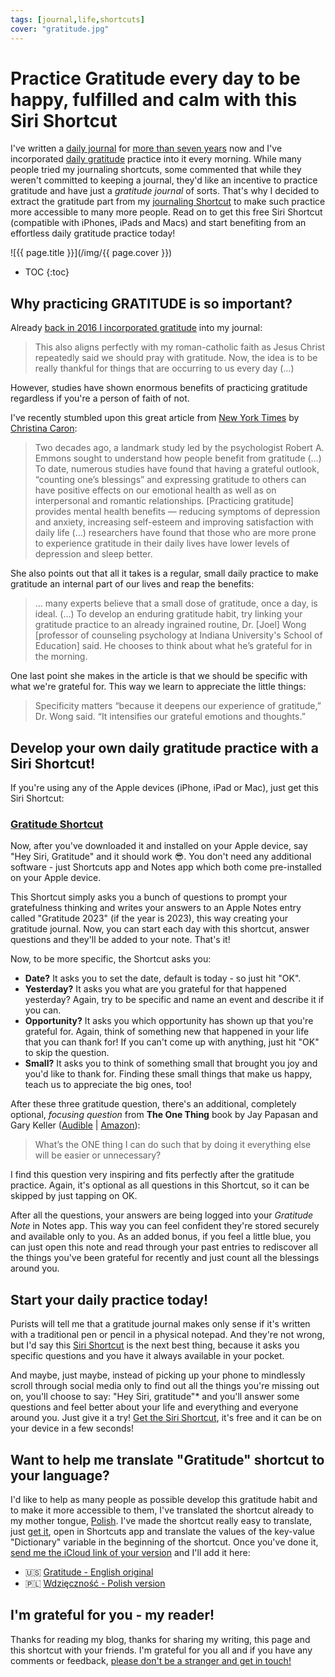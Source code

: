 ```yaml
---
tags: [journal,life,shortcuts]
cover: "gratitude.jpg"
---
```


# Practice Gratitude every day to be happy, fulfilled and calm with this Siri Shortcut

I've written a [daily journal](/journal/) for [more than seven years](/journal16/) now and I've incorporated [daily gratitude](/journal22) practice into it every morning. While many people tried my journaling shortcuts, some commented that while they weren't committed to keeping a journal, they'd like an incentive to practice gratitude and have just a *gratitude journal* of sorts. That's why I decided to extract the gratitude part from my [journaling Shortcut](/journal-basic/) to make such practice more accessible to many more people. Read on to get this free Siri Shortcut (compatible with iPhones, iPads and Macs) and start benefiting from an effortless daily gratitude practice today!

<!--More-->

![{{ page.title }}](/img/{{ page.cover }})

* TOC
{:toc}

## Why practicing GRATITUDE is so important?

Already [back in 2016 I incorporated gratitude](/journal16) into my journal:

> This also aligns perfectly with my roman-catholic faith as Jesus Christ repeatedly said we should pray with gratitude. Now, the idea is to be really thankful for things that are occurring to us every day (…)

However, studies have shown enormous benefits of practicing gratitude regardless if you're a person of faith of not.

I've recently stumbled upon this great article from [New York Times](https://www.nytimes.com/2023/06/08/well/mind/gratitude-health-benefits.html) by [Christina Caron](https://www.nytimes.com/by/christina-caron):

> Two decades ago, a landmark study led by the psychologist Robert A. Emmons sought to understand how people benefit from gratitude (…) To date, numerous studies have found that having a grateful outlook, “counting one’s blessings” and expressing gratitude to others can have positive effects on our emotional health as well as on interpersonal and romantic relationships. [Practicing gratitude] provides mental health benefits — reducing symptoms of depression and anxiety, increasing self-esteem and improving satisfaction with daily life (…) researchers have found that those who are more prone to experience gratitude in their daily lives have lower levels of depression and sleep better.

She also points out that all it takes is a regular, small daily practice to make gratitude an internal part of our lives and reap the benefits:

> … many experts believe that a small dose of gratitude, once a day, is ideal. (…) To develop an enduring gratitude habit, try linking your gratitude practice to an already ingrained routine, Dr. [Joel] Wong [professor of counseling psychology at Indiana University's School of Education] said. He chooses to think about what he’s grateful for in the morning.

One last point she makes in the article is that we should be specific with what we're grateful for. This way we learn to appreciate the little things:

> Specificity matters “because it deepens our experience of gratitude,” Dr. Wong said. “It intensifies our grateful emotions and thoughts.”

## Develop your own daily gratitude practice with a Siri Shortcut!

If you're using any of the Apple devices (iPhone, iPad or Mac), just get this Siri Shortcut:

### [Gratitude Shortcut][g]

Now, after you've downloaded it and installed on your Apple device, say "Hey Siri, Gratitude" and it should work 😎. You don't need any additional software - just Shortcuts app and Notes app which both come pre-installed on your Apple device.

This Shortcut simply asks you a bunch of questions to prompt your gratefulness thinking and writes your answers to an Apple Notes entry called "Gratitude 2023" (if the year is 2023), this way creating your gratitude journal. Now, you can start each day with this shortcut, answer questions and they'll be added to your note. That's it!

Now, to be more specific, the Shortcut asks you:

- **Date?** It asks you to set the date, default is today - so just hit "OK".
- **Yesterday?** It asks you what are you grateful for that happened yesterday? Again, try to be specific and name an event and describe it if you can.
- **Opportunity?** It asks you which opportunity has shown up that you're grateful for. Again, think of something new that happened in your life that you can thank for! If you can't come up with anything, just hit "OK" to skip the question.
- **Small?** It asks you to think of something small that brought you joy and you'd like to thank for. Finding these small things that make us happy, teach us to appreciate the big ones, too!

After these three gratitude question, there's an additional, completely optional, *focusing question* from **The One Thing** book by Jay Papasan and Gary Keller ([Audible](https://www.audible.com/pd/B00FPMTCGQ?tag=sliwinski-20) | [Amazon](https://www.amazon.com/dp/1885167776?tag=sliwinski-20)):

> What’s the ONE thing I can do such that by doing it everything else will be easier or unnecessary?

I find this question very inspiring and fits perfectly after the gratitude practice. Again, it's optional as all questions in this Shortcut, so it can be skipped by just tapping on OK.

After all the questions, your answers are being logged into your *Gratitude Note* in Notes app. This way you can feel confident they're stored securely and available only to you. As an added bonus, if you feel a little blue, you can just open this note and read through your past entries to rediscover all the things you've been grateful for recently and just count all the blessings around you.

## Start your daily practice today!

Purists will tell me that a gratitude journal makes only sense if it's written with a traditional pen or pencil in a physical notepad. And they're not wrong, but I'd say this [Siri Shortcut][g] is the next best thing, because it asks you specific questions and you have it always available in your pocket.

And maybe, just maybe, instead of picking up your phone to mindlessly scroll through social media only to find out all the things you're missing out on, you'll choose to say: "Hey Siri, gratitude"* and you'll answer some questions and feel better about your life and everything and everyone around you. Just give it a try! [Get the Siri Shortcut][g], it's free and it can be on your device in a few seconds!

## Want to help me translate "Gratitude" shortcut to your language?

I'd like to help as many people as possible develop this gratitude habit and to make it more accessible to them, I've translated the shortcut already to my mother tongue, [Polish](/pl/wdziecznosc/). I've made the shortcut really easy to translate, just [get it][g], open in Shortcuts app and translate the values of the key-value "Dictionary" variable in the beginning of the shortcut. Once you've done it, [send me the iCloud link of your version](/contact) and I'll add it here:

- 🇺🇸 [Gratitude - English original][g]
- 🇵🇱 [Wdzięczność - Polish version][gp]

## I'm grateful for you - my reader!

Thanks for reading my blog, thanks for sharing my writing, this page and this shortcut with your friends. I'm grateful for you all and if you have any comments or feedback, [please don't be a stranger and get in touch!](/contact)

[g]: https://www.icloud.com/shortcuts/1206759d36c34963860e5985aff63466
[gp]: https://www.icloud.com/shortcuts/a7d8401d7d124b05befd5b070d0b5425

[n]: https://michael.gratis/nozbe
[np]: https://michael.gratis/nozbepersonal